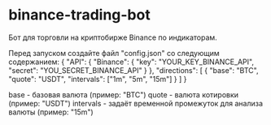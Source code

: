 # binance-trading-bot

Бот для торговли на криптобирже Binance по индикаторам.

Перед запуском создайте файл "config.json" со следующим содержанием:
{
"API": {
"Binance": {
"key": "YOUR_KEY_BINANCE_API",
"secret": "YOU_SECRET_BINANCE_API"
}
},
"directions": [
{
"base": "BTC",
"quote": "USDT",
"intervals": ["1m", "5m", "15m"]
}
]
}

base - базовая валюта (пример: "BTC")
quote - валюта котировки (пример: "USDT")
intervals - задаёт временной промежуток для анализа валюты (пример: "15m")

